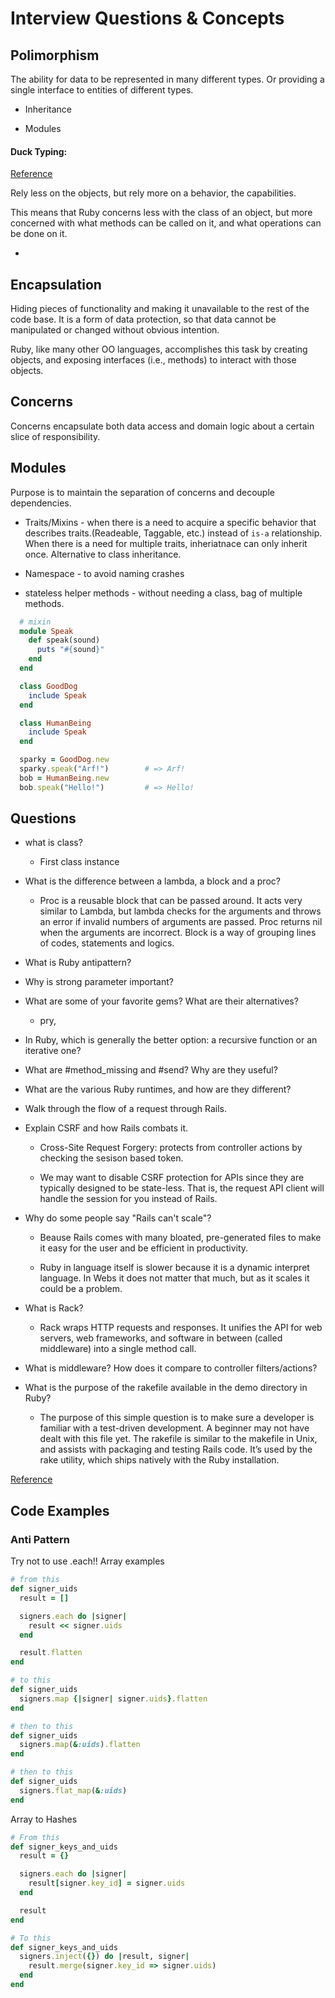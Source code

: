 # Interview Questions & Concepts

## Polimorphism

 The ability for data to be represented in many different types. Or providing a single interface to entities of different types.


 * Inheritance

 * Modules

#### Duck Typing:

[Reference](http://rubylearning.com/satishtalim/duck_typing.html)

Rely less on the objects, but rely more on a behavior, the capabilities.

This means that Ruby concerns less with the class of an object, but more concerned with what methods can be called on it, and what operations can be done on it.

  * 

## Encapsulation

  Hiding pieces of functionality and making it unavailable to the rest of the code base. It is a form of data protection, so that data cannot be manipulated or changed without obvious intention.

  Ruby, like many other OO languages, accomplishes this task by creating objects, and exposing interfaces (i.e., methods) to interact with those objects.

## Concerns

Concerns encapsulate both data access and domain logic about a certain slice of responsibility. 

## Modules

Purpose is to maintain the separation of concerns and decouple dependencies.

  * Traits/Mixins - when there is a need to acquire a specific behavior that describes traits.(Readeable, Taggable, etc.) instead of `is-a` relationship. When there is a need for multiple traits, inheriatnace can only inherit once. Alternative to class inheritance.

  * Namespace - to avoid naming crashes

  * stateless helper methods - without needing a class, bag of multiple methods. 
  
  ```ruby
    # mixin
    module Speak
      def speak(sound)
        puts "#{sound}"
      end
    end

    class GoodDog
      include Speak
    end

    class HumanBeing
      include Speak
    end

    sparky = GoodDog.new
    sparky.speak("Arf!")        # => Arf!
    bob = HumanBeing.new
    bob.speak("Hello!")         # => Hello!
  ```
## Questions

  * what is class?

    * First class instance

  * What is the difference between a lambda, a block and a proc? 

    * Proc is a reusable block that can be passed around. It acts very similar to Lambda, but lambda checks for the arguments and throws an error if invalid numbers of arguments are passed. Proc returns nil when the arguments are incorrect. Block is a way of grouping lines of codes, statements and logics.

  * What is Ruby antipattern?

  * Why is strong parameter important?

  * What are some of your favorite gems? What are their alternatives?

    * pry, 

  * In Ruby, which is generally the better option: a recursive function or an iterative one?

  * What are #method_missing and #send? Why are they useful?
  
  * What are the various Ruby runtimes, and how are they different?

  * Walk through the flow of a request through Rails.

  * Explain CSRF and how Rails combats it.

    * Cross-Site Request Forgery: protects from controller actions by checking the sesison based token.

    * We may want to disable CSRF protection for APIs since they are typically designed to be state-less. That is, the request API client will handle the session for you instead of Rails.

  * Why do some people say "Rails can't scale"?

    * Beause Rails comes with many bloated, pre-generated files to make it easy for the user and be efficient in productivity. 

    * Ruby in language itself is slower because it is a dynamic interpret language. In Webs it does not matter that much, but as it scales it could be a problem.

  * What is Rack?

    * Rack wraps HTTP requests and responses. It unifies the API for web servers, web frameworks, and software in between (called middleware) into a single method call.

  * What is middleware? How does it compare to controller filters/actions?

  * What is the purpose of the rakefile available in the demo directory in Ruby?

    * The purpose of this simple question is to make sure a developer is familiar with a test-driven development. A beginner may not have dealt with this file yet. The rakefile is similar to the makefile in Unix, and assists with packaging and testing Rails code. It’s used by the rake utility, which ships natively with the Ruby installation.

[Reference](http://www.skilledup.com/articles/ruby-on-rails-interview-questions-answers)


## Code Examples

### Anti Pattern

Try not to use .each!! Array examples

```ruby
# from this
def signer_uids
  result = []

  signers.each do |signer|
    result << signer.uids
  end

  result.flatten
end

# to this
def signer_uids
  signers.map {|signer| signer.uids}.flatten
end

# then to this
def signer_uids
  signers.map(&:uids).flatten
end

# then to this
def signer_uids
  signers.flat_map(&:uids)
end
```

Array to Hashes

```ruby
# From this
def signer_keys_and_uids
  result = {}

  signers.each do |signer|
    result[signer.key_id] = signer.uids
  end

  result
end

# To this
def signer_keys_and_uids
  signers.inject({}) do |result, signer|
    result.merge(signer.key_id => signer.uids)
  end
end
```

  